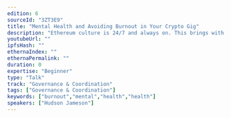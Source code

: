 ```yaml
---
edition: 6
sourceId: "3ZT3E9"
title: "Mental Health and Avoiding Burnout in Your Crypto Gig"
description: "Ethereum culture is 24/7 and always on. This brings with it a lot of challenges for DAOs and crypto orgs who need to balance growth and fast paced crypto culture with mental health. Without the proper knowledge and steps in place burnout can run rampant in a team. This talk discusses some of the things to watch out for, how teammates can be accountable for each other, and how to strive for a work/life balance."
youtubeUrl: ""
ipfsHash: ""
ethernaIndex: ""
ethernaPermalink: ""
duration: 0
expertise: "Beginner"
type: "Talk"
track: "Governance & Coordination"
tags: ["Governance & Coordination"]
keywords: ["burnout","mental","health","health"]
speakers: ["Hudson Jameson"]
---
```


